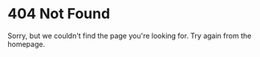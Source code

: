 # 404 Not Found

Sorry, but we couldn't find the page you're looking for.  Try again from the homepage.
